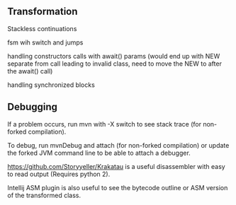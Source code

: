 ## Transformation

Stackless continuations

fsm wih switch and jumps

handling constructors calls with await() params (would end up with NEW separate from <init> call leading 
to invalid class, need to move the NEW to after the await() call)

handling synchronized blocks

## Debugging

If a problem occurs, run mvn with -X switch to see stack trace (for non-forked compilation).

To debug, run mvnDebug and attach (for non-forked compilation) or update the forked JVM command 
line to be able to attach a debugger.

https://github.com/Storyyeller/Krakatau is a useful disassembler with easy to read output (Requires python 2). 

Intellij ASM plugin is also useful to see the bytecode outline or ASM version of the transformed class.